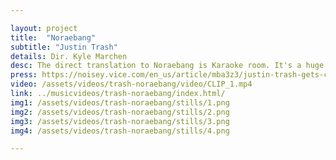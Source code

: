 ```yaml
---

layout: project
title:  "Noraebang"
subtitle: "Justin Trash"
details: Dir. Kyle Marchen
desc: The direct translation to Noraebang is Karaoke room. It's a huge part of Asian culture that everybody experiences differently and this video is just showing everybody how I experience it. <br> - Justin Trash
press: https://noisey.vice.com/en_us/article/mba3z3/justin-trash-gets-comfortably-buck-in-the-noraebang
video: /assets/videos/trash-noraebang/video/CLIP_1.mp4
link: ../musicvideos/trash-noraebang/index.html/
img1: /assets/videos/trash-noraebang/stills/1.png
img2: /assets/videos/trash-noraebang/stills/2.png
img3: /assets/videos/trash-noraebang/stills/3.png
img4: /assets/videos/trash-noraebang/stills/4.png

---
```

